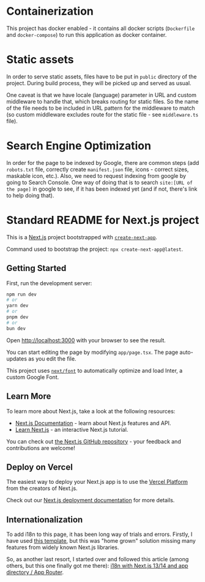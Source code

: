 # Containerization

This project has docker enabled - it contains all docker scripts (`Dockerfile` and `docker-compose`) to run this application as docker container.

# Static assets

In order to serve static assets, files have to be put in `public` directory of the project. During build process, they will be picked up and served as usual.

One caveat is that we have locale (language) parameter in URL and custom middleware to handle that, which breaks routing for static files. So the name of the file needs to be included in URL pattern for the middleware to match (so custom middleware excludes route for the static file - see `middleware.ts` file).

# Search Engine Optimization

In order for the page to be indexed by Google, there are common steps (add `robots.txt` file, correctly create `manifest.json` file, icons - correct sizes, maskable icon, etc.). Also, we need to request indexing from google by going to Search Console. One way of doing that is to search `site:[URL of the page]` in google to see, if it has been indexed yet (and if not, there's link to help doing that).

# Standard README for Next.js project

This is a [Next.js](https://nextjs.org/) project bootstrapped with [`create-next-app`](https://github.com/vercel/next.js/tree/canary/packages/create-next-app).

Command used to bootstrap the project: `npx create-next-app@latest`.

## Getting Started

First, run the development server:

```bash
npm run dev
# or
yarn dev
# or
pnpm dev
# or
bun dev
```

Open [http://localhost:3000](http://localhost:3000) with your browser to see the result.

You can start editing the page by modifying `app/page.tsx`. The page auto-updates as you edit the file.

This project uses [`next/font`](https://nextjs.org/docs/basic-features/font-optimization) to automatically optimize and load Inter, a custom Google Font.

## Learn More

To learn more about Next.js, take a look at the following resources:

-   [Next.js Documentation](https://nextjs.org/docs) - learn about Next.js features and API.
-   [Learn Next.js](https://nextjs.org/learn) - an interactive Next.js tutorial.

You can check out [the Next.js GitHub repository](https://github.com/vercel/next.js/) - your feedback and contributions are welcome!

## Deploy on Vercel

The easiest way to deploy your Next.js app is to use the [Vercel Platform](https://vercel.com/new?utm_medium=default-template&filter=next.js&utm_source=create-next-app&utm_campaign=create-next-app-readme) from the creators of Next.js.

Check out our [Next.js deployment documentation](https://nextjs.org/docs/deployment) for more details.

## Internationalization

To add i18n to this page, it has been long way of trials and errors. Firstly, I have used [this template](https://github.com/lauriahlfors/nextjs14-i18n.git), but this was "home grown" solution missing many features from widely known Next.js libraries.

So, as another last resort, I started over and followed this article (among others, but this one finally got me there): [i18n with Next.js 13/14 and app directory / App Router](https://locize.com/blog/next-app-dir-i18n/).
